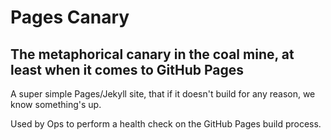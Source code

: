 # Pages Canary

## The metaphorical canary in the coal mine, at least when it comes to GitHub Pages

A super simple Pages/Jekyll site, that if it doesn't build for any reason, we know something's up.

Used by Ops to perform a health check on the GitHub Pages build process.
